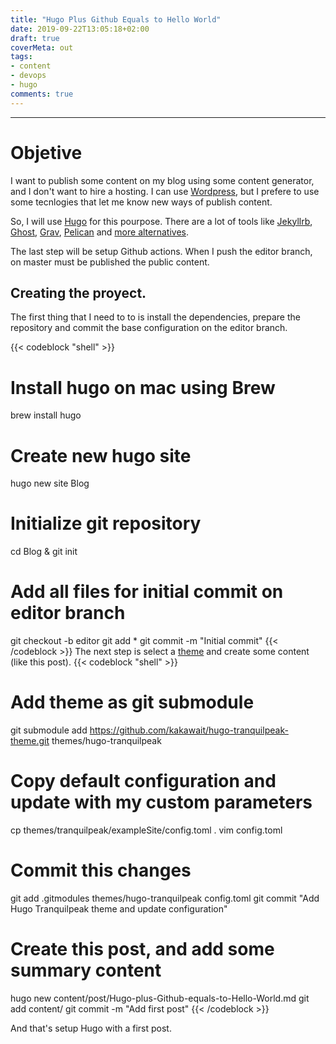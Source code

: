 ```yaml
---
title: "Hugo Plus Github Equals to Hello World"
date: 2019-09-22T13:05:18+02:00
draft: true
coverMeta: out
tags:
- content
- devops
- hugo
comments: true
---
```

---

# Objetive

I want to publish some content on my blog using some content generator, and I don't want to hire a hosting. I can use [Wordpress](http://wordpress.com), but I prefere to use some tecnlogies that let me know new ways of publish content.

So, I will use [Hugo](https://gohugo.io/) for this pourpose. There are a lot of tools like [Jekyllrb](https://jekyllrb.com), [Ghost](https://ghost.org), [Grav](https://getgrav.org), [Pelican](http://getpelican.com) and [more alternatives](https://alternativeto.net/software/hugo/).

The last step will be setup Github actions. When I push the editor branch, on master must be published the public content.

## Creating the proyect.

The first thing that I need to to is install the dependencies, prepare the repository and commit the base configuration on the editor branch.

{{< codeblock "shell" >}}
# Install hugo on mac using Brew
brew install hugo
# Create new hugo site
hugo new site Blog
# Initialize git repository
cd Blog & git init
# Add all files for initial commit on editor branch
git checkout -b editor
git add *
git commit -m "Initial commit"
{{< /codeblock >}}
The next step is select a [theme](hugo-tranquilpeak-theme) and create some content (like this post).
{{< codeblock "shell" >}}
# Add theme as git submodule
git submodule add https://github.com/kakawait/hugo-tranquilpeak-theme.git themes/hugo-tranquilpeak
# Copy default configuration and update with my custom parameters
cp themes/tranquilpeak/exampleSite/config.toml .
vim config.toml
# Commit this changes
git add .gitmodules themes/hugo-tranquilpeak config.toml
git commit "Add Hugo Tranquilpeak theme and update configuration"
# Create this post, and add some summary content
hugo new content/post/Hugo-plus-Github-equals-to-Hello-World.md
git add content/
git commit -m "Add first post"
{{< /codeblock >}}

And that's setup Hugo with a first post.